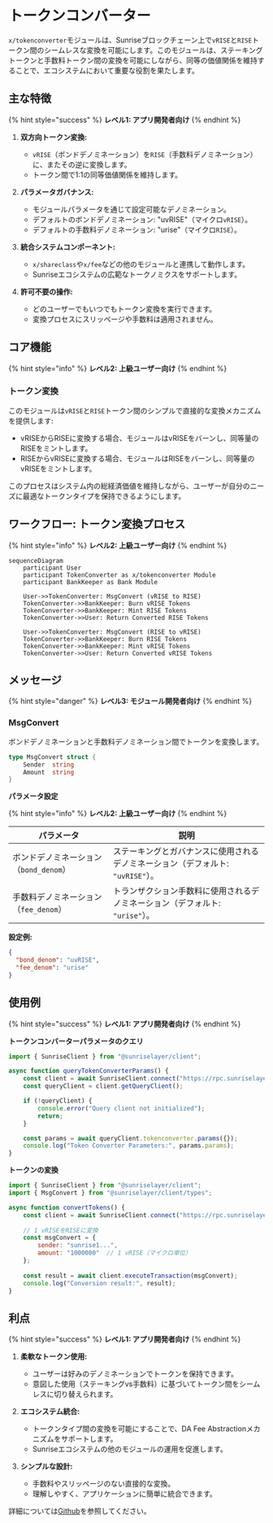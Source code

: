 # トークンコンバーター

`x/tokenconverter`モジュールは、Sunriseブロックチェーン上で`vRISE`と`RISE`トークン間のシームレスな変換を可能にします。このモジュールは、ステーキングトークンと手数料トークン間の変換を可能にしながら、同等の価値関係を維持することで、エコシステムにおいて重要な役割を果たします。

## 主な特徴

{% hint style="success" %}
**レベル1: アプリ開発者向け**
{% endhint %}

1. **双方向トークン変換:**

   - `vRISE`（ボンドデノミネーション）を`RISE`（手数料デノミネーション）に、またその逆に変換します。
   - トークン間で1:1の同等価値関係を維持します。


2. **パラメータガバナンス:**

   - モジュールパラメータを通じて設定可能なデノミネーション。
   - デフォルトのボンドデノミネーション: "uvRISE"（マイクロ`vRISE`）。
   - デフォルトの手数料デノミネーション: "urise"（マイクロ`RISE`）。


3. **統合システムコンポーネント:**

   - `x/shareclass`や`x/fee`などの他のモジュールと連携して動作します。
   - Sunriseエコシステムの広範なトークノミクスをサポートします。


4. **許可不要の操作:**

   - どのユーザーでもいつでもトークン変換を実行できます。
   - 変換プロセスにスリッページや手数料は適用されません。


## コア機能

{% hint style="info" %}
**レベル2: 上級ユーザー向け**
{% endhint %}

### トークン変換

このモジュールは`vRISE`と`RISE`トークン間のシンプルで直接的な変換メカニズムを提供します:

- vRISEからRISEに変換する場合、モジュールはvRISEをバーンし、同等量のRISEをミントします。
- RISEからvRISEに変換する場合、モジュールはRISEをバーンし、同等量のvRISEをミントします。

このプロセスはシステム内の総経済価値を維持しながら、ユーザーが自分のニーズに最適なトークンタイプを保持できるようにします。

## ワークフロー: トークン変換プロセス

{% hint style="info" %}
**レベル2: 上級ユーザー向け**
{% endhint %}

```mermaid
sequenceDiagram
    participant User
    participant TokenConverter as x/tokenconverter Module
    participant BankKeeper as Bank Module

    User->>TokenConverter: MsgConvert (vRISE to RISE)
    TokenConverter->>BankKeeper: Burn vRISE Tokens
    TokenConverter->>BankKeeper: Mint RISE Tokens
    TokenConverter->>User: Return Converted RISE Tokens

    User->>TokenConverter: MsgConvert (RISE to vRISE)
    TokenConverter->>BankKeeper: Burn RISE Tokens
    TokenConverter->>BankKeeper: Mint vRISE Tokens
    TokenConverter->>User: Return Converted vRISE Tokens
```

## メッセージ

{% hint style="danger" %}
**レベル3: モジュール開発者向け**
{% endhint %}

### MsgConvert

ボンドデノミネーションと手数料デノミネーション間でトークンを変換します。

```go
type MsgConvert struct {
    Sender  string
    Amount  string
}
```

**パラメータ設定**

{% hint style="info" %}
**レベル2: 上級ユーザー向け**
{% endhint %}

| パラメータ                     | 説明                                                                          |
|------------------------------|--------------------------------------------------------------------------------------|
| ボンドデノミネーション（`bond_denom`） | ステーキングとガバナンスに使用されるデノミネーション（デフォルト: `"uvRISE"`）。             |
| 手数料デノミネーション（`fee_denom`）   | トランザクション手数料に使用されるデノミネーション（デフォルト: `"urise"`）。                    |

**設定例:**

```json
{
  "bond_denom": "uvRISE",
  "fee_denom": "urise"
}
```

## 使用例

{% hint style="success" %}
**レベル1: アプリ開発者向け**
{% endhint %}

**トークンコンバーターパラメータのクエリ**

```javascript
import { SunriseClient } from "@sunriselayer/client";

async function queryTokenConverterParams() {
    const client = await SunriseClient.connect("https://rpc.sunriselayer.io");
    const queryClient = client.getQueryClient();

    if (!queryClient) {
        console.error("Query client not initialized");
        return;
    }

    const params = await queryClient.tokenconverter.params({});
    console.log("Token Converter Parameters:", params.params);
}
```

**トークンの変換**

```javascript
import { SunriseClient } from "@sunriselayer/client";
import { MsgConvert } from "@sunriselayer/client/types";

async function convertTokens() {
    const client = await SunriseClient.connect("https://rpc.sunriselayer.io");
    
    // 1 vRISEをRISEに変換
    const msgConvert = {
        sender: "sunrise1...",
        amount: "1000000"  // 1 vRISE（マイクロ単位）
    };
    
    const result = await client.executeTransaction(msgConvert);
    console.log("Conversion result:", result);
}
```


## 利点

{% hint style="success" %}
**レベル1: アプリ開発者向け**
{% endhint %}

1. **柔軟なトークン使用:**

   - ユーザーは好みのデノミネーションでトークンを保持できます。
   - 意図した使用（ステーキングvs手数料）に基づいてトークン間をシームレスに切り替えられます。


2. **エコシステム統合:**

   - トークンタイプ間の変換を可能にすることで、DA Fee Abstractionメカニズムをサポートします。
   - Sunriseエコシステムの他のモジュールの運用を促進します。


3. **シンプルな設計:**

   - 手数料やスリッページのない直接的な変換。
   - 理解しやすく、アプリケーションに簡単に統合できます。


詳細については[Github](https://github.com/sunriselayer/sunrise/tree/main/x/tokenconverter)を参照してください。